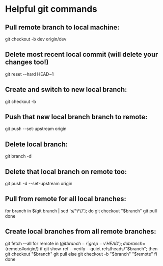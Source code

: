 # Helpful git commands

## Pull remote branch to local machine:
git checkout -b dev origin/dev

## Delete most recent local commit (will delete your changes too!)
git reset --hard HEAD~1

## Create and switch to new local branch:
git checkout -b <branch-name>

## Push that new local branch branch to remote:
git push --set-upstream origin <branch-name>

## Delete local branch:
git branch -d <branch-name>

## Delete that local branch on remote too:
git push -d --set-upstream origin <branch-name>

## Pull from remote for all local branches:
for branch in $(git branch | sed 's/^\*//'); do
    git checkout "$branch"
    git pull
done

## Create local branches from all remote branches:
git fetch --all
for remote in $(git branch -r | grep -v 'HEAD'); do
    branch=${remote#origin/}
    if git show-ref --verify --quiet refs/heads/"$branch"; then
        git checkout "$branch"
        git pull
    else
        git checkout -b "$branch" "$remote"
    fi
done
